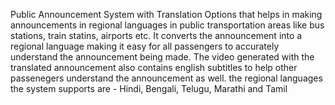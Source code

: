 Public Announcement System with Translation Options that helps in making announcements in regional languages in public transportation areas like bus stations, train statins,
airports etc. It converts the announcement into a regional language making it easy for all passengers to accurately understand the announcement being made.
The video generated with the translated announcement also contains english subtitles to help other passenegers understand the announcement as well.
the regional languages the system supports are - Hindi, Bengali, Telugu, Marathi and Tamil
